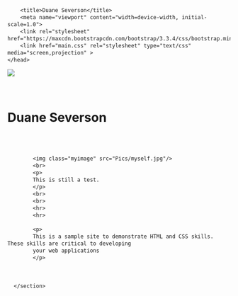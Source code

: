 <html lang="en">
    <head>
        <meta charset="UTF-8">

        <title>Duane Severson</title>
        <meta name="viewport" content="width=device-width, initial-scale=1.0">
        <link rel="stylesheet" href="https://maxcdn.bootstrapcdn.com/bootstrap/3.3.4/css/bootstrap.min.css">
        <link href="main.css" rel="stylesheet" type="text/css" media="screen,projection" >
    </head>
<body>
<div>
<img class="background" src="Pics/woodbkgrd.jpg"/>
</div>
<br>
<br>

<h1>Duane Severson</h1>

<br>
<br>
  <div id="wrapper">
      <section>

            <img class="myimage" src="Pics/myself.jpg"/>
            <br>
            <p>
            This is still a test.
            </p>
            <br>
            <br>
            <hr>
            <hr>

            <p>
            This is a sample site to demonstrate HTML and CSS skills. These skills are critical to developing
            your web applications
            </p>



      </section>
  </div>






</body>
</html>